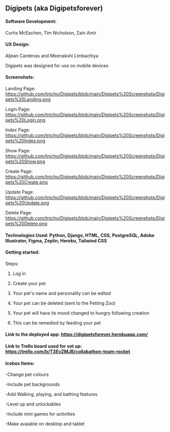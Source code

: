 ## Digipets (aka Digipetsforever)

#### Software Development: 
Curtis McEachen, Tim Nicholson, Zain Amir  

#### UX Design: 
Aljean Cardenas and Meenakshi Limbachiya

Digipets was designed for use on mobile devices

#### Screenshots:

Landing Page: https://github.com/tnicho/Digipets/blob/main/Digipets%20Screenshots/Digipets%20Landing.png

Login Page: https://github.com/tnicho/Digipets/blob/main/Digipets%20Screenshots/Digipets%20Login.png

Index Page: https://github.com/tnicho/Digipets/blob/main/Digipets%20Screenshots/Digipets%20Index.png

Show Page: https://github.com/tnicho/Digipets/blob/main/Digipets%20Screenshots/Digipets%20Show.png

Create Page: https://github.com/tnicho/Digipets/blob/main/Digipets%20Screenshots/Digipets%20Create.png

Update Page: https://github.com/tnicho/Digipets/blob/main/Digipets%20Screenshots/Digipets%20Update.png

Delete Page: https://github.com/tnicho/Digipets/blob/main/Digipets%20Screenshots/Digipets%20Delete.png


#### Technologies Used: Python, Django, HTML, CSS, PostgreSQL, Adobe Illustrator, Figma, Zeplin, Heroku, Tailwind CSS

#### Getting started:

Steps:

1) Log in

2) Create your pet

3) Your pet's name and personality can be edited

4) Your pet can be deleted (sent to the Petting Zoo)

5) Your pet will have its mood changed to hungry following creation

6) This can be remedied by feeding your pet



#### Link to the deployed app: https://digipetsforever.herokuapp.com/

#### Link to Trello board used for set up: https://trello.com/b/T3EvZMJB/collabathon-team-rocket


#### Icebox Items:

-Change pet colours

-Include pet backgrounds

-Add Walking, playing, and bathing features

-Level up and unlockables

-Include mini games for activities

-Make avaiable on desktop and tablet



